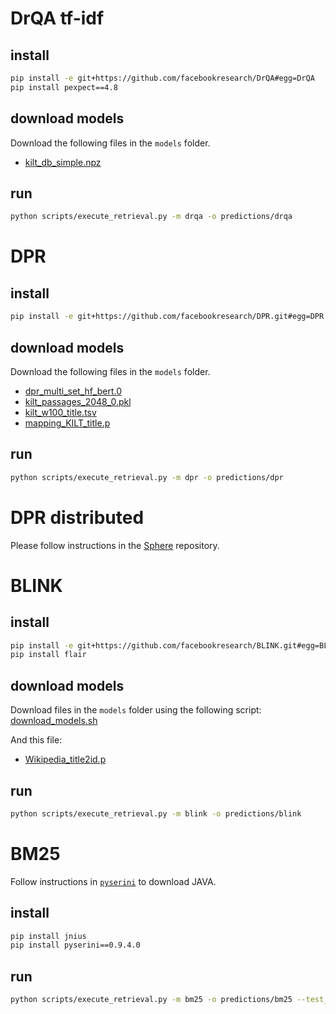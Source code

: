 # DrQA tf-idf

## install
```bash
pip install -e git+https://github.com/facebookresearch/DrQA#egg=DrQA
pip install pexpect==4.8
```

## download models

Download the following files in the `models` folder.

- [kilt_db_simple.npz](http://dl.fbaipublicfiles.com/KILT/kilt_db_simple.npz)

## run
```bash
python scripts/execute_retrieval.py -m drqa -o predictions/drqa
```

# DPR

## install
```bash
pip install -e git+https://github.com/facebookresearch/DPR.git#egg=DPR
```

## download models

Download the following files in the `models` folder.

- [dpr_multi_set_hf_bert.0](http://dl.fbaipublicfiles.com/KILT/dpr_multi_set_hf_bert.0)
- [kilt_passages_2048_0.pkl](http://dl.fbaipublicfiles.com/KILT/kilt_passages_2048_0.pkl)
- [kilt_w100_title.tsv](http://dl.fbaipublicfiles.com/KILT/kilt_w100_title.tsv)
- [mapping_KILT_title.p](http://dl.fbaipublicfiles.com/KILT/mapping_KILT_title.p)

## run
```bash
python scripts/execute_retrieval.py -m dpr -o predictions/dpr
```

# DPR distributed

Please follow instructions in the [Sphere](https://github.com/facebookresearch/Sphere) repository.

# BLINK

## install
```bash
pip install -e git+https://github.com/facebookresearch/BLINK.git#egg=BLINK
pip install flair
```

## download models

Download files in the `models` folder using the following script: [download_models.sh](https://github.com/facebookresearch/BLINK/blob/master/download_blink_models.sh)

And this file:
- [Wikipedia_title2id.p](http://dl.fbaipublicfiles.com/KILT/Wikipedia_title2id.p)

## run
```bash
python scripts/execute_retrieval.py -m blink -o predictions/blink
```

# BM25
Follow instructions in [`pyserini`](https://github.com/castorini/pyserini#installation) to download JAVA.
## install
```bash
pip install jnius
pip install pyserini==0.9.4.0
```

## run
```bash
python scripts/execute_retrieval.py -m bm25 -o predictions/bm25 --test_config kilt/configs/all_data.json
```
